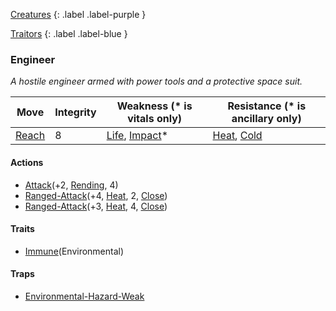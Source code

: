 [Creatures](Game/Creatures?Elite=true)
{: .label .label-purple }

[Traitors](Game/Hostile-Groups#Traitors)
{: .label .label-blue }
### Engineer
*A hostile engineer armed with power tools and a protective space suit.*

| Move                              | Integrity | Weakness (* is vitals only)                                       | Resistance (* is ancillary only)                             |
| --------------------------------- | --------- | ----------------------------------------------------------------- | ------------------------------------------------------------ |
| [Reach](Game/Core/Movement#Reach) | 8         | [Life](Game/Core/Injury#Life), [Impact](Game/Core/Injury#Impact)* | [Heat](Game/Core/Injury#Heat), [Cold](Game/Core/Injury#Cold) |

#### Actions
* [Attack](Game/Core/Blocks/Attack)(+2, [Rending](Game/Core/Injury#Rending), 4)
* [Ranged-Attack](Game/Core/Blocks/Ranged-Attack)(+4, [Heat](Game/Core/Injury#Heat), 2, [Close](Game/Core/Movement#Close))
* [Ranged-Attack](Game/Core/Blocks/Ranged-Attack)(+3, [Heat](Game/Core/Injury#Heat), 4, [Close](Game/Core/Movement#Close))
#### Traits
* [Immune](Game/Core/Blocks/Immune)(Environmental)

#### Traps
* [Environmental-Hazard-Weak](Game/Core/Blocks/Environmental-Hazard-Weak)